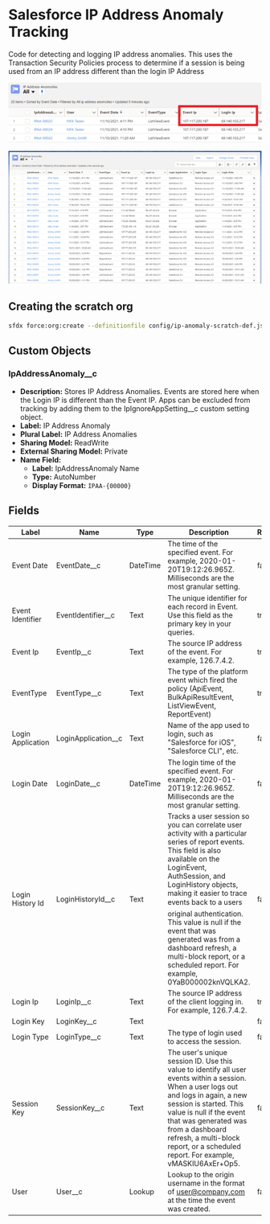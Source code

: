 # Salesforce IP Address Anomaly Tracking

Code for detecting and logging IP address anomalies. This uses the Transaction Security Policies process to determine if a session is being used from an IP address different than the login IP Address

![List View](.docs/IP_Anomaly_List_View_Zoom.png)

![List View](.docs/IP_Anomaly_List_View.png)

## Creating the scratch org

```bash
sfdx force:org:create --definitionfile config/ip-anomaly-scratch-def.json --durationdays 30 --setalias IpAnomalyScr edition=Developer --targetdevhubusername JMA-CliSec
```

## Custom Objects

### IpAddressAnomaly\_\_c

- **Description:** Stores IP Address Anomalies. Events are stored here when the Login IP is different than the Event IP. Apps can be excluded from tracking by adding them to the IpIgnoreAppSetting\_\_c custom setting object.
- **Label:** IP Address Anomaly
- **Plural Label:** IP Address Anomalies
- **Sharing Model:** ReadWrite
- **External Sharing Model:** Private
- **Name Field:**
  - **Label:** IpAddressAnomaly Name
  - **Type:** AutoNumber
  - **Display Format:** `IPAA-{00000}`

## Fields

| Label             | Name                  | Type     | Description                                                                                                                                                                                                                                                                                                                                                                                                                         | Required |
| ----------------- | --------------------- | -------- | ----------------------------------------------------------------------------------------------------------------------------------------------------------------------------------------------------------------------------------------------------------------------------------------------------------------------------------------------------------------------------------------------------------------------------------- | -------- |
| Event Date        | EventDate\_\_c        | DateTime | The time of the specified event. For example, 2020-01-20T19:12:26.965Z. Milliseconds are the most granular setting.                                                                                                                                                                                                                                                                                                                 | false    |
| Event Identifier  | EventIdentifier\_\_c  | Text     | The unique identifier for each record in Event. Use this field as the primary key in your queries.                                                                                                                                                                                                                                                                                                                                  | true     |
| Event Ip          | EventIp\_\_c          | Text     | The source IP address of the event. For example, 126.7.4.2.                                                                                                                                                                                                                                                                                                                                                                         | true     |
| EventType         | EventType\_\_c        | Text     | The type of the platform event which fired the policy (ApiEvent, BulkApiResultEvent, ListViewEvent, ReportEvent)                                                                                                                                                                                                                                                                                                                    | true     |
| Login Application | LoginApplication\_\_c | Text     | Name of the app used to login, such as "Salesforce for iOS", "Salesforce CLI", etc.                                                                                                                                                                                                                                                                                                                                                 | false    |
| Login Date        | LoginDate\_\_c        | DateTime | The login time of the specified event. For example, 2020-01-20T19:12:26.965Z. Milliseconds are the most granular setting.                                                                                                                                                                                                                                                                                                           | false    |
| Login History Id  | LoginHistoryId\_\_c   | Text     | Tracks a user session so you can correlate user activity with a particular series of report events. This field is also available on the LoginEvent, AuthSession, and LoginHistory objects, making it easier to trace events back to a users original authentication. This value is null if the event that was generated was from a dashboard refresh, a multi-block report, or a scheduled report. For example, 0YaB000002knVQLKA2. | false    |
| Login Ip          | LoginIp\_\_c          | Text     | The source IP address of the client logging in. For example, 126.7.4.2.                                                                                                                                                                                                                                                                                                                                                             | true     |
| Login Key         | LoginKey\_\_c         | Text     |                                                                                                                                                                                                                                                                                                                                                                                                                                     | false    |
| Login Type        | LoginType\_\_c        | Text     | The type of login used to access the session.                                                                                                                                                                                                                                                                                                                                                                                       | false    |
| Session Key       | SessionKey\_\_c       | Text     | The user's unique session ID. Use this value to identify all user events within a session. When a user logs out and logs in again, a new session is started. This value is null if the event that was generated was from a dashboard refresh, a multi-block report, or a scheduled report. For example, vMASKIU6AxEr+Op5.                                                                                                           | false    |
| User              | User\_\_c             | Lookup   | Lookup to the origin username in the format of user@company.com at the time the event was created.                                                                                                                                                                                                                                                                                                                                  | false    |
